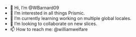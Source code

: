 - 👋 Hi, I’m @WBarnard09
- 👀 I’m interested in all things Prismic.
- 🌱 I’m currently learning working on multiple global locales.
- 💞️ I’m looking to collaborate on new slices.
- 📫 How to reach me: @williamwelfare

<!---
WBarnard09/WBarnard09 is a ✨ special ✨ repository because its `README.md` (this file) appears on your GitHub profile.
You can click the Preview link to take a look at your changes.
--->
